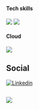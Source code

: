 <section>
  <h2></h2>
</section>
<section>
  <h2></h2>
  <a href="" target="_blank"></a>
  <br>
 
</section>
<section>
  <h4>Tech skills</h4>
  <p></p>
  <img src="https://img.shields.io/badge/python-3670A0?style=for-the-badge&logo=python&logoColor=ffdd54">
  <img src="https://img.shields.io/badge/python-3670A0?style=for-the-badge&logo=python&logoColor=ffdd54">
  <br>
  <h4>Cloud</h4>
  <img src="https://img.shields.io/badge/azure-%230072C6.svg?style=for-the-badge&logo=microsoftazure&logoColor=white"/>
</section>
<section>
  <h2>Social</h2>
  <p></p>
  <a href="https://www.linkedin.com/in/giovanna-gorski/">
    <img title="Linkedin" alt="Linkedin" src="https://img.shields.io/badge/LinkedIn-0077B5?style=for-the-badge&logo=linkedin&logoColor=white">
  </a>
</section>
<section>
  <h2></h2>
  <img style="" src="https://github-readme-stats.vercel.app/api/top-langs/?username=ggorski01&layout=compact&langs_count=4&theme=light" />
</section>
